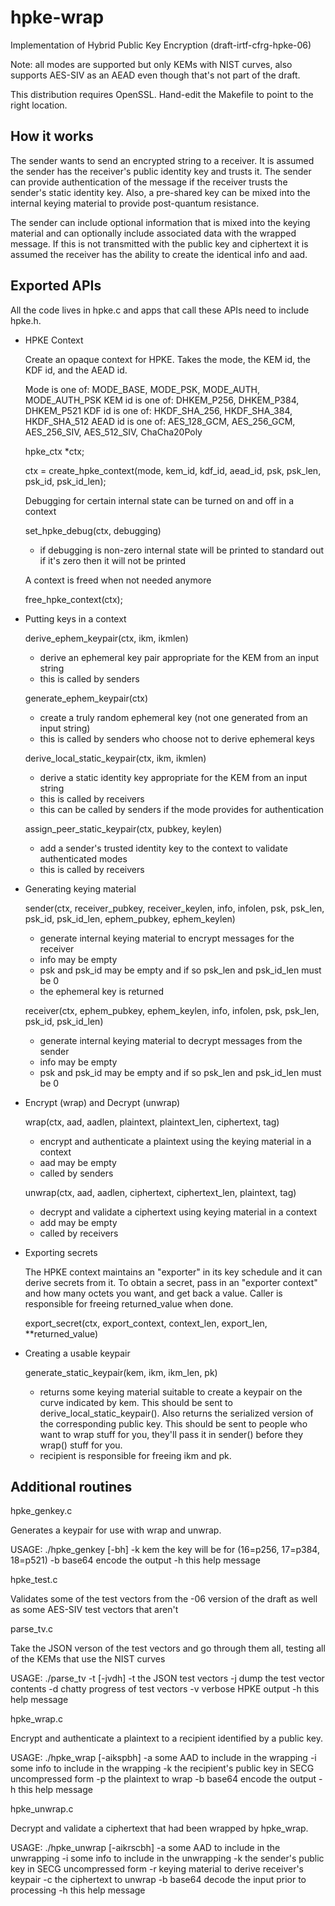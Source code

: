 # hpke-wrap

Implementation of Hybrid Public Key Encryption (draft-irtf-cfrg-hpke-06)

  Note: all modes are supported but only KEMs with NIST curves, also supports AES-SIV
        as an AEAD even though that's not part of the draft.

  This distribution requires OpenSSL. Hand-edit the Makefile to point to the right
  location.

How it works
------------

The sender wants to send an encrypted string to a receiver. It is assumed the sender
has the receiver's public identity key and trusts it. The sender can provide
authentication of the message if the receiver trusts the sender's static identity key.
Also, a pre-shared key can be mixed into the internal keying material to provide
post-quantum resistance.

The sender can include optional information that is mixed into the keying material and
can optionally include associated data with the wrapped message. If this is not
transmitted with the public key and ciphertext it is assumed the receiver has the
ability to create the identical info and aad.

Exported APIs
-------------

All the code lives in hpke.c and apps that call these APIs need to include hpke.h.

* HPKE Context

  Create an opaque context for HPKE. Takes the mode, the KEM id, the KDF id,
  and the AEAD id.

  Mode is one of: MODE_BASE, MODE_PSK, MODE_AUTH, MODE_AUTH_PSK
  KEM id is one of: DHKEM_P256, DHKEM_P384, DHKEM_P521
  KDF id is one of: HKDF_SHA_256, HKDF_SHA_384, HKDF_SHA_512
  AEAD id is one of: AES_128_GCM, AES_256_GCM, AES_256_SIV, AES_512_SIV, ChaCha20Poly
  
  hpke_ctx *ctx;

  ctx = create_hpke_context(mode, kem_id, kdf_id, aead_id, psk, psk_len, psk_id, psk_id_len);

  Debugging for certain internal state can be turned on and off in a context

  set_hpke_debug(ctx, debugging)

    - if debugging is non-zero internal state will be printed to standard out if it's
      zero then it will not be printed

  A context is freed when not needed anymore
  
  free_hpke_context(ctx);
  
* Putting keys in a context

  derive_ephem_keypair(ctx, ikm, ikmlen)
  
    - derive an ephemeral key pair appropriate for the KEM from an input string
    - this is called by senders

  generate_ephem_keypair(ctx)

    - create a truly random ephemeral key (not one generated from an input string)
    - this is called by senders who choose not to derive ephemeral keys

  derive_local_static_keypair(ctx, ikm, ikmlen)

    - derive a static identity key appropriate for the KEM from an input string
    - this is called by receivers
    - this can be called by senders if the mode provides for authentication
    
  assign_peer_static_keypair(ctx, pubkey, keylen)

    - add a sender's trusted identity key to the context to validate authenticated modes
    - this is called by receivers 

* Generating keying material

  sender(ctx, receiver_pubkey, receiver_keylen, info, infolen,
  	 psk, psk_len, psk_id, psk_id_len, ephem_pubkey, ephem_keylen)

    - generate internal keying material to encrypt messages for the receiver
    - info may be empty
    - psk and psk_id may be empty and if so psk_len and psk_id_len must be 0
    - the ephemeral key is returned

  receiver(ctx, ephem_pubkey, ephem_keylen, info, infolen, psk, psk_len, psk_id, psk_id_len)

    - generate internal keying material to decrypt messages from the sender
    - info may be empty
    - psk and psk_id may be empty and if so psk_len and psk_id_len must be 0

* Encrypt (wrap) and Decrypt (unwrap)

  wrap(ctx, aad, aadlen, plaintext, plaintext_len, ciphertext, tag)

    - encrypt and authenticate a plaintext using the keying material in a context
    - aad may be empty
    - called by senders

  unwrap(ctx, aad, aadlen, ciphertext, ciphertext_len, plaintext, tag)

    - decrypt and validate a ciphertext using keying material in a context
    - add may be empty
    - called by receivers

* Exporting secrets

  The HPKE context maintains an "exporter" in its key schedule and it can
  derive secrets from it. To obtain a secret, pass in an "exporter context"
  and how many octets you want, and get back a value. Caller is responsible
  for freeing returned_value when done.

  export_secret(ctx, export_context, context_len, export_len, **returned_value)

* Creating a usable keypair

  generate_static_keypair(kem, ikm, ikm_len, pk)

    - returns some keying material suitable to create a keypair on the curve indicated
      by kem. This should be sent to derive_local_static_keypair(). Also returns the
      serialized version of the corresponding public key. This should be sent to people
      who want to wrap stuff for you, they'll pass it in sender() before they wrap()
      stuff for you.
    - recipient is responsible for freeing ikm and pk.

Additional routines
-------------------

hpke_genkey.c

  Generates a keypair for use with wrap and unwrap.

  USAGE: ./hpke_genkey [-bh]
        -k  kem the key will be for (16=p256, 17=p384, 18=p521)
        -b  base64 encode the output
        -h  this help message

hpke_test.c

  Validates some of the test vectors from the -06 version of the draft as well
  as some AES-SIV test vectors that aren't

parse_tv.c 

  Take the JSON verson of the test vectors and go through them all, testing
  all of the KEMs that use the NIST curves

  USAGE: ./parse_tv -t <tv> [-jvdh]
        -t  the JSON test vectors
        -j  dump the test vector contents
        -d  chatty progress of test vectors
        -v  verbose HPKE output
        -h  this help message

hpke_wrap.c

  Encrypt and authenticate a plaintext to a recipient identified by a public key.

  USAGE: ./hpke_wrap [-aikspbh]
        -a  some AAD to include in the wrapping
        -i  some info to include in the wrapping
        -k  the recipient's public key in SECG uncompressed form
        -p  the plaintext to wrap
        -b  base64 encode the output
        -h  this help message

hpke_unwrap.c

  Decrypt and validate a ciphertext that had been wrapped by hpke_wrap.

  USAGE: ./hpke_unwrap [-aikrscbh]
        -a  some AAD to include in the unwrapping
        -i  some info to include in the unwrapping
        -k  the sender's public key in SECG uncompressed form
        -r  keying material to derive receiver's keypair
        -c  the ciphertext to unwrap
        -b  base64 decode the input prior to processing
        -h  this help message
